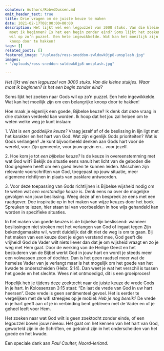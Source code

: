 ```yaml
---
coauteur: Authors/RobvdDussen.md
omit_header_text: true
title: Drie vragen om de juiste keuze te maken
date: 2021-02-17T08:00:00+00:00
description: Het lijkt wel een legpuzzel van 3000 stuks. Van die kleine stukjes. Waar
  moet ik beginnen? Is het een begin zonder eind? Soms lijkt het zoeken naar Gods
  wil op zo’n puzzel. Een hele ingewikkelde. Wat kan het moeilijk zijn om een belangrijke
  knoop door te hakken!
tags: []
related_posts: []
featured_image: "/uploads/ross-sneddon-swldowk0jp8-unsplash.jpg"
images:
- "/uploads/ross-sneddon-swldowk0jp8-unsplash.jpg"

---
```

_Het lijkt wel een legpuzzel van 3000 stuks. Van die kleine stukjes. Waar moet ik beginnen? Is het een begin zonder eind?_

Soms lijkt het zoeken naar Gods wil op zo’n puzzel. Een hele ingewikkelde. Wat kan het moeilijk zijn om een belangrijke knoop door te hakken!

Hoe maak je eigenlijk een goede, Bijbelse keuze? Ik denk dat deze vraag in drie stukken verdeeld kan worden. Ik hoop dat het jou zal helpen om te weten welke weg je kunt inslaan:

1\. Wat is _een goddelijke keuze?_ Vraag jezelf af of de beslissing in lijn ligt met het karakter en het hart van God. Wat zijn eigenlijk Gods prioriteiten? Wat is Gods verlangen? Je kunt bijvoorbeeld denken aan Gods hart voor de wereld, voor Zijn gemeente, voor jouw gezin en… voor jezelf.

2\. Hoe kom je tot _een bijbelse keuze?_ Is de keuze in overeenstemming met wat God wilt? Bekijk de situatie eens vanuit het licht van de geboden die God gegeven heeft om een goed leven te kunnen leiden. Misschien zijn relevante voorschriften van God, toegepast op jouw situatie, meer algemene richtlijnen in plaats van pasklare antwoorden.

3\. Voor deze toepassing van Gods richtlijnen is Bijbelse wijsheid nodig om te weten wat _een verstandige keuze_ is. Denk eens na over de mogelijke gevolgen van jouw beslissing. Weeg deze af en bespreek ze eens met een raadgever. Doe inspiratie op in het maken van wijze keuzes door het boek Spreuken te lezen, hier staan tal van voorbeelden in hoe wijs gehandeld kan worden in specifieke situaties.

In het maken van goede keuzes is de bijbelse lijn beslissend: wanneer beslissingen niet stroken met het verlangen van God of ingaat tegen Zijn bekendgemaakte wil, wordt duidelijk dat dit niet de weg is om te gaan. Bij het maken van een keuze doet je eigen verstand mee, God geeft die vrijheid! God de Vader wilt niets liever dan dat je om wijsheid vraagt en zo je weg met Hem gaat. Door de werking van de Heilige Geest en het bestuderen van de Bijbel werkt God in jouw hart en wordt je steeds meer een volwassen zoon of dochter. Dan is het geen raadsel meer wat de hemelse Vader van je verlangt maar is het mogelijk om het goede van het kwade te onderscheiden (Hebr. 5:14). Dan weet je wat het verschil is tussen het goede en het slechte. Wees niet ontmoedigd, dit is een groeiproces!

Hopelijk heb je tijdens deze zoektocht naar de juiste keuze de vrede Gods in je hart. In Kolossenzen 3:15 staat: “En laat de vrede van God in uw hart heersen”. Deze vrede is geen sentimenteel gevoel. Het is eerder te vergelijken met de wifi streepjes op je mobiel: _Heb je nog bereik?_ De vrede in je hart geeft aan of je in verbinding bent gebleven met de Vader en of je geheel leeft voor Hem.

Het zoeken naar wat God wilt is geen zoektocht zonder einde, of een legpuzzel boven jouw niveau. Het gaat om het kennen van het hart van God, geworteld zijn in de Schriften, en getraind zijn in het onderscheiden van het goede en het kwade.

Een speciale dank aan _Paul Coulter, Noord-Ierland._